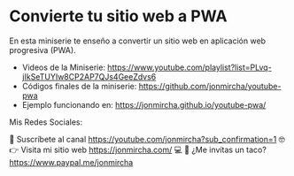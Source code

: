 # Convierte tu sitio web a PWA

En esta miniserie te enseño a convertir un sitio web en aplicación web progresiva (PWA).

* Videos de la Miniserie: https://www.youtube.com/playlist?list=PLvq-jIkSeTUYIw8CP2AP7QJs4GeeZdvs6
* Códigos finales de la miniserie: https://github.com/jonmircha/youtube-pwa
* Ejemplo funcionando en: https://jonmircha.github.io/youtube-pwa/


Mis Redes Sociales:

🔔 Suscríbete al canal https://youtube.com/jonmircha?sub_confirmation=1 🤓
👉 Visita mi sitio web  https://jonmircha.com/ 💻
🌮 ¿Me invítas un taco? https://www.paypal.me/jonmircha
